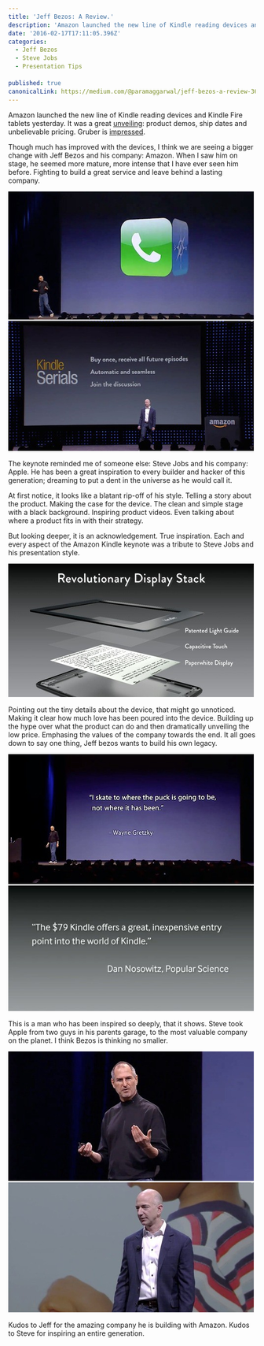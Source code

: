 ```yaml
---
title: 'Jeff Bezos: A Review.'
description: 'Amazon launched the new line of Kindle reading devices and Kindle Fire tablets yesterday. It was a great unveiling: product demos, ship dates and unbelievable pricing. Gruber is impressed. Though…'
date: '2016-02-17T17:11:05.396Z'
categories:
  - Jeff Bezos
  - Steve Jobs
  - Presentation Tips

published: true
canonicalLink: https://medium.com/@paramaggarwal/jeff-bezos-a-review-360476d255ed
---
```


Amazon launched the new line of Kindle reading devices and Kindle Fire tablets yesterday. It was a great [unveiling](https://www.youtube.com/watch?v=VYi1jZXz9Kg): product demos, ship dates and unbelievable pricing. Gruber is [impressed](http://daringfireball.net/linked/2012/09/06/amazon-event).

Though much has improved with the devices, I think we are seeing a bigger change with Jeff Bezos and his company: Amazon. When I saw him on stage, he seemed more mature, more intense that I have ever seen him before. Fighting to build a great service and leave behind a lasting company.

![](./asset-1.jpg)![](./asset-2.jpg)

The keynote reminded me of someone else: Steve Jobs and his company: Apple. He has been a great inspiration to every builder and hacker of this generation; dreaming to put a dent in the universe as he would call it.

At first notice, it looks like a blatant rip-off of his style. Telling a story about the product. Making the case for the device. The clean and simple stage with a black background. Inspiring product videos. Even talking about where a product fits in with their strategy.

But looking deeper, it is an acknowledgement. True inspiration. Each and every aspect of the Amazon Kindle keynote was a tribute to Steve Jobs and his presentation style.

![](./asset-3.jpg)

Pointing out the tiny details about the device, that might go unnoticed. Making it clear how much love has been poured into the device. Building up the hype over what the product can do and then dramatically unveiling the low price. Emphasing the values of the company towards the end. It all goes down to say one thing, Jeff bezos wants to build his own legacy.

![](./asset-4.jpg)![](./asset-5.jpg)

This is a man who has been inspired so deeply, that it shows. Steve took Apple from two guys in his parents garage, to the most valuable company on the planet. I think Bezos is thinking no smaller.

![](./asset-6.jpg)![](./asset-7.jpg)

Kudos to Jeff for the amazing company he is building with Amazon. Kudos to Steve for inspiring an entire generation.
